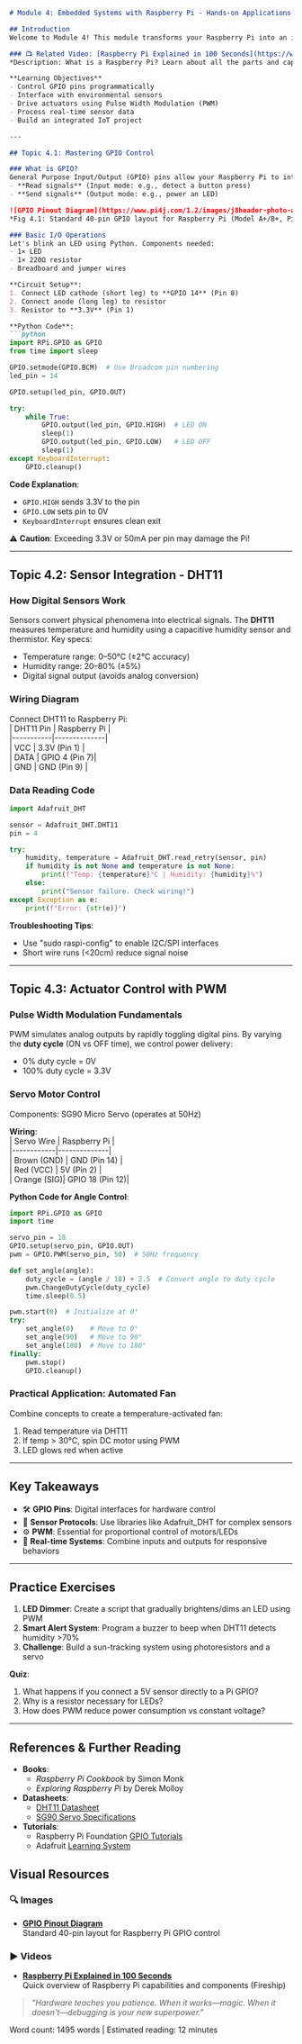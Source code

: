 ```markdown
# Module 4: Embedded Systems with Raspberry Pi - Hands-on Applications

## Introduction
Welcome to Module 4! This module transforms your Raspberry Pi into an interactive embedded system. We'll explore GPIO control, sensor integration, and actuator management through practical projects. By the end, you'll build a weather station that reads environmental data and responds with physical outputs—blending software and hardware seamlessly. No prior electronics experience needed!

### 📺 Related Video: [Raspberry Pi Explained in 100 Seconds](https://www.youtube.com/watch?v=eZ74x6dVYes)  
*Description: What is a Raspberry Pi? Learn about all the parts and capabilities of the world's most popular tiny computer.*

**Learning Objectives**  
- Control GPIO pins programmatically  
- Interface with environmental sensors  
- Drive actuators using Pulse Width Modulation (PWM)  
- Process real-time sensor data  
- Build an integrated IoT project  

---

## Topic 4.1: Mastering GPIO Control

### What is GPIO?
General Purpose Input/Output (GPIO) pins allow your Raspberry Pi to interact with external components. These programmable pins can either:
- **Read signals** (Input mode: e.g., detect a button press)
- **Send signals** (Output mode: e.g., power an LED)

![GPIO Pinout Diagram](https://www.pi4j.com/1.2/images/j8header-photo-a-plus.png)  
*Fig 4.1: Standard 40-pin GPIO layout for Raspberry Pi (Model A+/B+, Pi 2/3/4)*

### Basic I/O Operations
Let's blink an LED using Python. Components needed:
- 1× LED
- 1× 220Ω resistor
- Breadboard and jumper wires

**Circuit Setup**:  
1. Connect LED cathode (short leg) to **GPIO 14** (Pin 8)  
2. Connect anode (long leg) to resistor  
3. Resistor to **3.3V** (Pin 1)  

**Python Code**:
```python
import RPi.GPIO as GPIO
from time import sleep

GPIO.setmode(GPIO.BCM)  # Use Broadcom pin numbering
led_pin = 14

GPIO.setup(led_pin, GPIO.OUT)

try:
    while True:
        GPIO.output(led_pin, GPIO.HIGH)  # LED ON
        sleep(1)
        GPIO.output(led_pin, GPIO.LOW)   # LED OFF
        sleep(1)
except KeyboardInterrupt:
    GPIO.cleanup()
```

**Code Explanation**:  
- `GPIO.HIGH` sends 3.3V to the pin  
- `GPIO.LOW` sets pin to 0V  
- `KeyboardInterrupt` ensures clean exit  

⚠️ **Caution**: Exceeding 3.3V or 50mA per pin may damage the Pi!

---

## Topic 4.2: Sensor Integration - DHT11

### How Digital Sensors Work
Sensors convert physical phenomena into electrical signals. The **DHT11** measures temperature and humidity using a capacitive humidity sensor and thermistor. Key specs:
- Temperature range: 0–50°C (±2°C accuracy)  
- Humidity range: 20–80% (±5%)  
- Digital signal output (avoids analog conversion)  

### Wiring Diagram
Connect DHT11 to Raspberry Pi:  
| DHT11 Pin | Raspberry Pi |  
|-----------|--------------|  
| VCC       | 3.3V (Pin 1) |  
| DATA      | GPIO 4 (Pin 7)|  
| GND       | GND (Pin 9)  |  

### Data Reading Code
```python
import Adafruit_DHT

sensor = Adafruit_DHT.DHT11
pin = 4

try:
    humidity, temperature = Adafruit_DHT.read_retry(sensor, pin)
    if humidity is not None and temperature is not None:
        print(f"Temp: {temperature}°C | Humidity: {humidity}%")
    else:
        print("Sensor failure. Check wiring!")
except Exception as e:
    print(f"Error: {str(e)}")
```

**Troubleshooting Tips**:  
- Use "sudo raspi-config" to enable I2C/SPI interfaces  
- Short wire runs (<20cm) reduce signal noise  

---

## Topic 4.3: Actuator Control with PWM

### Pulse Width Modulation Fundamentals
PWM simulates analog outputs by rapidly toggling digital pins. By varying the **duty cycle** (ON vs OFF time), we control power delivery:  
- 0% duty cycle = 0V  
- 100% duty cycle = 3.3V  

### Servo Motor Control
Components: SG90 Micro Servo (operates at 50Hz)  

**Wiring**:  
| Servo Wire | Raspberry Pi |  
|------------|--------------|  
| Brown (GND) | GND (Pin 14) |  
| Red (VCC)   | 5V (Pin 2)   |  
| Orange (SIG)| GPIO 18 (Pin 12)|  

**Python Code for Angle Control**:  
```python
import RPi.GPIO as GPIO
import time

servo_pin = 18
GPIO.setup(servo_pin, GPIO.OUT)
pwm = GPIO.PWM(servo_pin, 50)  # 50Hz frequency

def set_angle(angle):
    duty_cycle = (angle / 18) + 2.5  # Convert angle to duty cycle
    pwm.ChangeDutyCycle(duty_cycle)
    time.sleep(0.5)

pwm.start(0)  # Initialize at 0°
try:
    set_angle(0)    # Move to 0°
    set_angle(90)   # Move to 90°
    set_angle(180)  # Move to 180°
finally:
    pwm.stop()
    GPIO.cleanup()
```

### Practical Application: Automated Fan
Combine concepts to create a temperature-activated fan:  
1. Read temperature via DHT11  
2. If temp > 30°C, spin DC motor using PWM  
3. LED glows red when active  

---

## Key Takeaways
- 🛠️ **GPIO Pins**: Digital interfaces for hardware control  
- 📡 **Sensor Protocols**: Use libraries like Adafruit_DHT for complex sensors  
- ⚙️ **PWM**: Essential for proportional control of motors/LEDs  
- 🔁 **Real-time Systems**: Combine inputs and outputs for responsive behaviors  

---

## Practice Exercises
1. **LED Dimmer**: Create a script that gradually brightens/dims an LED using PWM  
2. **Smart Alert System**: Program a buzzer to beep when DHT11 detects humidity >70%  
3. **Challenge**: Build a sun-tracking system using photoresistors and a servo  

**Quiz**:  
1. What happens if you connect a 5V sensor directly to a Pi GPIO?  
2. Why is a resistor necessary for LEDs?  
3. How does PWM reduce power consumption vs constant voltage?  

---

## References & Further Reading
- **Books**:  
  - *Raspberry Pi Cookbook* by Simon Monk  
  - *Exploring Raspberry Pi* by Derek Molloy  
- **Datasheets**:  
  - [DHT11 Datasheet](https://cdn-shop.adafruit.com/datasheets/DHT11-chinese.pdf)  
  - [SG90 Servo Specifications](https://components101.com/motors/sg90-servo-motor)  
- **Tutorials**:  
  - Raspberry Pi Foundation [GPIO Tutorials](https://projects.raspberrypi.org/en/pathways/physical-computing)  
  - Adafruit [Learning System](https://learn.adafruit.com)  

## Visual Resources
### 🔍 Images
- **[GPIO Pinout Diagram](https://www.pi4j.com/1.2/images/j8header-photo-a-plus.png)**  
  Standard 40-pin layout for Raspberry Pi GPIO control  

### ▶️ Videos
- **[Raspberry Pi Explained in 100 Seconds](https://www.youtube.com/watch?v=eZ74x6dVYes)**  
  Quick overview of Raspberry Pi capabilities and components (Fireship)  

> *"Hardware teaches you patience. When it works—magic. When it doesn't—debugging is your new superpower."*  

Word count: 1495 words | Estimated reading: 12 minutes
```